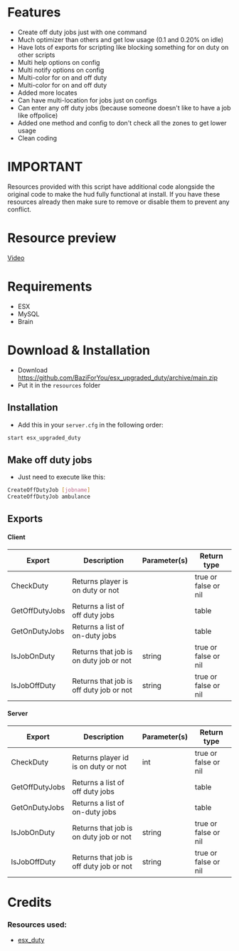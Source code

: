 # Features
- Create off duty jobs just with one command
- Much optimizer than others and get low usage (0.1 and 0.20% on idle)
- Have lots of exports for scripting like blocking something for on duty on other scripts
- Multi help options on config
- Multi notify options on config
- Multi-color for on and off duty
- Multi-color for on and off duty
- Added more locates
- Can have multi-location for jobs just on configs
- Can enter any off duty jobs (because someone doesn't like to have a job like offpolice)
- Added one method and config to don't check all the zones to get lower usage
- Clean coding

# IMPORTANT

Resources provided with this script have additional code alongside the original code to make the hud fully functional at install. If you have these resources already then make sure to remove or disable them to prevent any conflict.

# Resource preview
[Video](https://streamable.com/gv66i1)

# Requirements
- ESX
- MySQL
- Brain

# Download & Installation

- Download https://github.com/BaziForYou/esx_upgraded_duty/archive/main.zip
- Put it in the `resources` folder 

## Installation	
- Add this in your `server.cfg` in the following order:
```bash
start esx_upgraded_duty
```

## Make off duty jobs	
- Just need to execute like this:
```bash
CreateOffDutyJob [jobname]
CreateOffDutyJob ambulance
```

## Exports	
#### Client

| Export                         | Description                               | Parameter(s)  | Return type          |
|--------------------------------|-------------------------------------------|---------------|----------------------|
| CheckDuty                      | Returns player is on duty or not          |               | true or false or nil |
| GetOffDutyJobs                 | Returns a list of off duty jobs           |               | table                |
| GetOnDutyJobs                  | Returns a list of on-duty jobs            |               | table                |
| IsJobOnDuty                    | Returns that job is on duty job or not    | string        | true or false or nil |
| IsJobOffDuty                   | Returns that job is off duty job or not   | string        | true or false or nil |

#### Server

| Export                         | Description                               | Parameter(s)  | Return type          |
|--------------------------------|-------------------------------------------|---------------|----------------------|
| CheckDuty                      | Returns player id is on duty or not       | int           | true or false or nil |
| GetOffDutyJobs                 | Returns a list of off duty jobs           |               | table                |
| GetOnDutyJobs                  | Returns a list of on-duty jobs            |               | table                |
| IsJobOnDuty                    | Returns that job is on duty job or not    | string        | true or false or nil |
| IsJobOffDuty                   | Returns that job is off duty job or not   | string        | true or false or nil |



# Credits

###  Resources used:
- [esx_duty](https://github.com/qalle-git/esx_duty)
